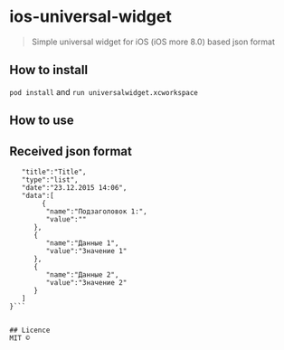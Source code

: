 # ios-universal-widget
> Simple universal widget for iOS (iOS more 8.0) based json format

## How to install
```pod install```
and ```run universalwidget.xcworkspace```

## How to use


## Received json format
```{  
   "title":"Title",
   "type":"list",
   "date":"23.12.2015 14:06",
   "data":[  
   		{  
         "name":"Подзаголовок 1:",
         "value":""
      },
      {  
         "name":"Данные 1",
         "value":"Значение 1"
      },
      {  
         "name":"Данные 2",
         "value":"Значение 2"
      }
   ]
}```


## Licence
MIT ©
